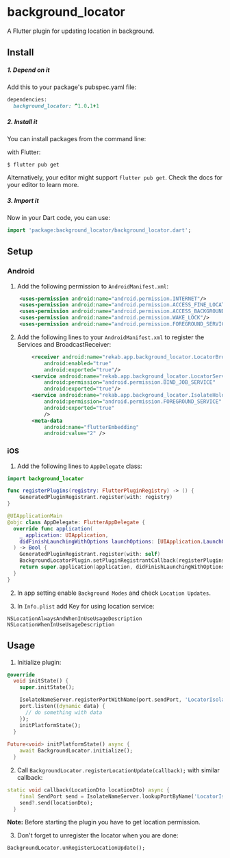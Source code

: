 # background_locator

A Flutter plugin for updating location in background.

## Install
##### 1. Depend on it
Add this to your package's pubspec.yaml file:
```ruby
dependencies:
  background_locator: ^1.0.1+1
  ```

##### 2. Install it
You can install packages from the command line:

with Flutter:
```
$ flutter pub get
```

Alternatively, your editor might support `flutter pub get`. Check the docs for your editor to learn more.

##### 3. Import it
Now in your Dart code, you can use:
```dart
import 'package:background_locator/background_locator.dart';
```

## Setup

### Android

1) Add the following permission to `AndroidManifest.xml`:
```xml
    <uses-permission android:name="android.permission.INTERNET"/>
    <uses-permission android:name="android.permission.ACCESS_FINE_LOCATION"/>
    <uses-permission android:name="android.permission.ACCESS_BACKGROUND_LOCATION" />
    <uses-permission android:name="android.permission.WAKE_LOCK"/>
    <uses-permission android:name="android.permission.FOREGROUND_SERVICE"/>
```


2) Add the following lines to your `AndroidManifest.xml` to register the Services and BroadcastReceiver:
```xml
        <receiver android:name="rekab.app.background_locator.LocatorBroadcastReceiver"
            android:enabled="true"
            android:exported="true"/>
        <service android:name="rekab.app.background_locator.LocatorService"
            android:permission="android.permission.BIND_JOB_SERVICE"
            android:exported="true"/>
        <service android:name="rekab.app.background_locator.IsolateHolderService"
            android:permission="android.permission.FOREGROUND_SERVICE"
            android:exported="true"
            />
        <meta-data
            android:name="flutterEmbedding"
            android:value="2" />
```

### iOS

1) Add the following lines to `AppDelegate` class:
```swift
import background_locator

func registerPlugins(registry: FlutterPluginRegistry) -> () {
    GeneratedPluginRegistrant.register(with: registry)
}

@UIApplicationMain
@objc class AppDelegate: FlutterAppDelegate {
  override func application(
    _ application: UIApplication,
    didFinishLaunchingWithOptions launchOptions: [UIApplication.LaunchOptionsKey: Any]?
  ) -> Bool {
    GeneratedPluginRegistrant.register(with: self)
    BackgroundLocatorPlugin.setPluginRegistrantCallback(registerPlugins)
    return super.application(application, didFinishLaunchingWithOptions: launchOptions)
  }
}

```

2) In app setting enable `Background Modes` and check `Location Updates`.

3) In `Info.plist` add Key for using location service:

```
NSLocationAlwaysAndWhenInUseUsageDescription
NSLocationWhenInUseUsageDescription
```

## Usage
1) Initialize plugin:
```dart
@override
  void initState() {
    super.initState();

    IsolateNameServer.registerPortWithName(port.sendPort, 'LocatorIsolate');
    port.listen((dynamic data) {
      // do something with data
    });
    initPlatformState();
  }
  
Future<void> initPlatformState() async {
    await BackgroundLocator.initialize();
  }
```

2) Call `BackgroundLocator.registerLocationUpdate(callback);` with similar callback:
```dart
static void callback(LocationDto locationDto) async {
    final SendPort send = IsolateNameServer.lookupPortByName('LocatorIsolate');
    send?.send(locationDto);
  }
```

**Note:** Before starting the plugin you have to get location permission.

3) Don't forget to unregister the locator when you are done:
```dart
BackgroundLocator.unRegisterLocationUpdate();
```
